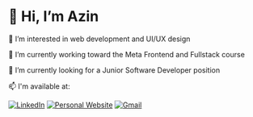 <!--
**azinmbd/azinmbd** is a ✨ _special_ ✨ repository because its `README.md` (this file) appears on your GitHub profile.

Here are some ideas to get you started:

- 🔭 I’m currently working on ...
- 🌱 I’m currently learning ...
- 👯 I’m looking to collaborate on ...
- 🤔 I’m looking for help with ...
- 💬 Ask me about ...
- 📫 How to reach me: ...
- 😄 Pronouns: ...
- ⚡ Fun fact: ...
-->
# 👋 Hi, I’m Azin

👀 I’m interested in web development and UI/UX design

🌱 I’m currently working toward the Meta Frontend and Fullstack course

🔭 I’m currently looking for a Junior Software Developer position

📫 I'm available at:

[![LinkedIn](https://img.shields.io/badge/LinkedIn-Profile-blue?style=flat-square&logo=linkedin&logoColor=white)](https://www.linkedin.com/in/azin-mobedmehdiabadi/)
[![Personal Website](https://img.shields.io/badge/Personal-Website-red?style=flat-square&logo=google-chrome&logoColor=white)](https://azinmobed.com)
[![Gmail](https://img.shields.io/badge/Email-Gmail-red?style=flat-square&logo=gmail&logoColor=white)](mailto:azin.moubed@gmail.com)





